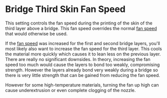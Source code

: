Bridge Third Skin Fan Speed
====
This setting controls the fan speed during the printing of the skin of the third layer above a bridge. This fan speed overrides the normal [fan speed](cool_fan_speed.md) that would otherwise be used.

If the [fan speed](bridge_fan_speed.md) was increased for the first and second bridge layers, you'll most likely also want to increase the fan speed for the third layer. This cools the material more quickly which causes it to lean less on the previous layer. There are really no significant downsides. In theory, increasing the fan speed too much would cause the layers to bond too weakly, compromising strength. However the layers already bond very weakly during a bridge so there is very little strength that can be gained from reducing the fan speed.

However for some high-temperature materials, turning the fan up high can cause underextrusion or even complete clogging of the nozzle.